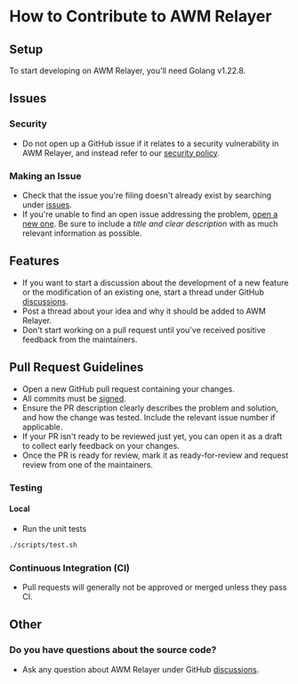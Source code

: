 # How to Contribute to AWM Relayer

## Setup

To start developing on AWM Relayer, you'll need Golang v1.22.8.

## Issues

### Security

- Do not open up a GitHub issue if it relates to a security vulnerability in AWM Relayer, and instead refer to our [security policy](./SECURITY.md).

### Making an Issue

- Check that the issue you're filing doesn't already exist by searching under [issues](https://github.com/ava-labs/icm-relayer/issues).
- If you're unable to find an open issue addressing the problem, [open a new one](https://github.com/ava-labs/icm-relayer/issues/new/choose). Be sure to include a *title and clear description* with as much relevant information as possible.

## Features

- If you want to start a discussion about the development of a new feature or the modification of an existing one, start a thread under GitHub [discussions](https://github.com/ava-labs/icm-relayer/discussions/categories/ideas).
- Post a thread about your idea and why it should be added to AWM Relayer.
- Don't start working on a pull request until you've received positive feedback from the maintainers.

## Pull Request Guidelines

- Open a new GitHub pull request containing your changes.
- All commits must be [signed](https://docs.github.com/en/authentication/managing-commit-signature-verification/signing-commits).
- Ensure the PR description clearly describes the problem and solution, and how the change was tested. Include the relevant issue number if applicable.
- If your PR isn't ready to be reviewed just yet, you can open it as a draft to collect early feedback on your changes.
- Once the PR is ready for review, mark it as ready-for-review and request review from one of the maintainers.

### Testing

#### Local

- Run the unit tests

```sh
./scripts/test.sh
```

### Continuous Integration (CI)

- Pull requests will generally not be approved or merged unless they pass CI.

## Other

### Do you have questions about the source code?

- Ask any question about AWM Relayer under GitHub [discussions](https://github.com/ava-labs/teleporter/discussions/categories/q-a).
